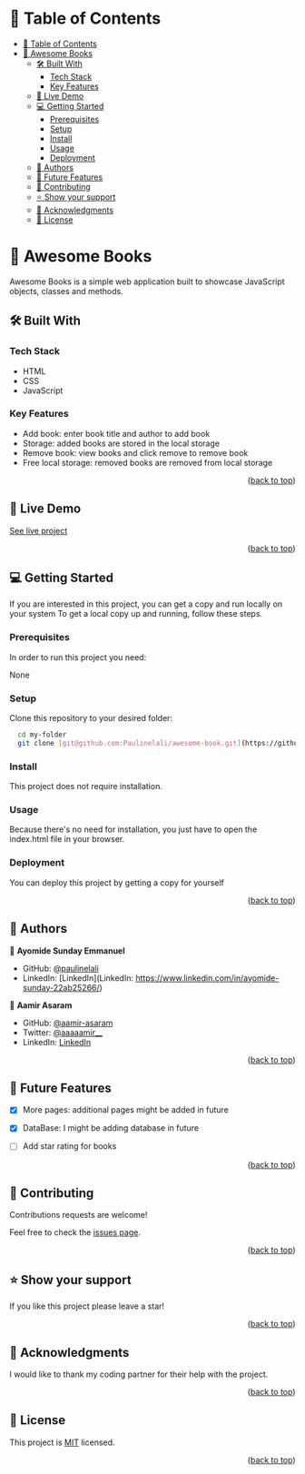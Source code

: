 <a name="readme-top"></a>


<!-- TABLE OF CONTENTS -->

# 📗 Table of Contents

- [📗 Table of Contents](#-table-of-contents)
- [📖 Awesome Books ](#-awesome-books-)
  - [🛠 Built With ](#-built-with-)
    - [Tech Stack ](#tech-stack-)
    - [Key Features ](#key-features-)
  - [🚀 Live Demo ](#-live-demo-)
  - [💻 Getting Started ](#-getting-started-)
    - [Prerequisites](#prerequisites)
    - [Setup](#setup)
    - [Install](#install)
    - [Usage](#usage)
    - [Deployment](#deployment)
  - [👥 Authors ](#-authors-)
  - [🔭 Future Features ](#-future-features-)
  - [🤝 Contributing ](#-contributing-)
  - [⭐️ Show your support ](#️-show-your-support-)
  - [🙏 Acknowledgments ](#-acknowledgments-)
  - [📝 License ](#-license-)

<!-- PROJECT DESCRIPTION -->

# 📖 Awesome Books <a name="about-project"></a>

Awesome Books is a simple web application built to showcase JavaScript objects, classes and methods.

## 🛠 Built With <a name="built-with"></a>

### Tech Stack <a name="tech-stack"></a>

- HTML
- CSS
- JavaScript

### Key Features <a name="key-features"></a>

- Add book: enter book title and author to add book
- Storage: added books are stored in the local storage
- Remove book: view books and click remove to remove book
- Free local storage: removed books are removed from local storage

<p align="right">(<a href="#readme-top">back to top</a>)</p>

<!-- LIVE DEMO -->

## 🚀 Live Demo <a name="live-demo"></a>

[See live project](https://paulinelali.github.io/awesome-book-es6/)

<p align="right">(<a href="#readme-top">back to top</a>)</p>

<!-- GETTING STARTED -->

## 💻 Getting Started <a name="getting-started"></a>
If you are interested in this project, you can get a copy and run locally on your system
To get a local copy up and running, follow these steps.

### Prerequisites

In order to run this project you need:

None

### Setup

Clone this repository to your desired folder:
```sh
  cd my-folder
  git clone [git@github.com:Paulinelali/awesome-book.git](https://github.com/Paulinelali/awesome-book-es6)
```

### Install

This project does not require installation.

### Usage

Because there's no need for installation, you just have to open the index.html file in your browser.


### Deployment

You can deploy this project by getting a copy for yourself

<p align="right">(<a href="#readme-top">back to top</a>)</p>

<!-- AUTHORS -->

## 👥 Authors <a name="authors"></a>

👤 **Ayomide Sunday Emmanuel**

- GitHub: [@paulinelali](https://github.com/Paulinelali)
- LinkedIn: [LinkedIn](LinkedIn: https://www.linkedin.com/in/ayomide-sunday-22ab25266/)

👤 **Aamir Asaram**

- GitHub: [@aamir-asaram](https://github.com/aamir-asaram)
- Twitter: [@aaaaamir__](https://twitter.com/aaaaamir__)
- LinkedIn: [LinkedIn](https://www.linkedin.com/in/aamir-asaram-089802213/)

<p align="right">(<a href="#readme-top">back to top</a>)</p>

<!-- FUTURE FEATURES -->

## 🔭 Future Features <a name="future-features"></a>

- [x] More pages: additional pages might be added in future
- [x] DataBase: I might be adding database in future
- [ ] Add star rating for books


<p align="right">(<a href="#readme-top">back to top</a>)</p>

<!-- CONTRIBUTING -->

## 🤝 Contributing <a name="contributing"></a>

Contributions requests are welcome!

Feel free to check the [issues page](../../issues/).

<p align="right">(<a href="#readme-top">back to top</a>)</p>

<!-- SUPPORT -->

## ⭐️ Show your support <a name="support"></a>

If you like this project please leave a star!

<p align="right">(<a href="#readme-top">back to top</a>)</p>

<!-- ACKNOWLEDGEMENTS -->

## 🙏 Acknowledgments <a name="acknowledgements"></a>

I would like to thank my coding partner for their help with the project.

<p align="right">(<a href="#readme-top">back to top</a>)</p>

<!-- LICENSE -->

## 📝 License <a name="license"></a>

This project is [MIT](./LICENSE) licensed.

<p align="right">(<a href="#readme-top">back to top</a>)</p>
